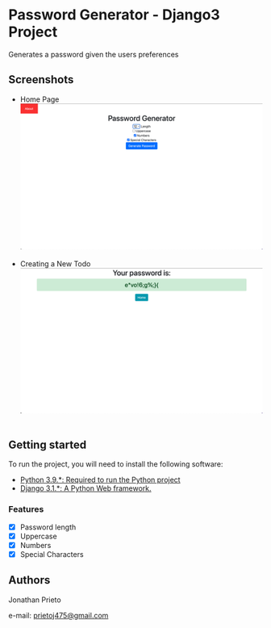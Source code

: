 # Password Generator  - Django3 Project

Generates a password given the users preferences

## Screenshots

- Home Page
![](https://github.com/prietoj475/django3-password-generator/blob/master/pictures/home.png)
&nbsp;
- Creating a New Todo
![](https://github.com/prietoj475/django3-password-generator/blob/master/pictures/password.png)
&nbsp;

## Getting started

To run the project, you will need to install the following software:

- [Python 3.9.*: Required to run the Python project](https://www.python.org/ftp/python/3.9.2/python-3.9.2-amd64.exe)
- [Django 3.1.*:  A Python Web framework.](https://pypi.org/project/Django/)

### Features
- [x] Password length
- [X] Uppercase 
- [x] Numbers
- [x] Special Characters

## Authors

Jonathan Prieto 

e-mail: prietoj475@gmail.com
